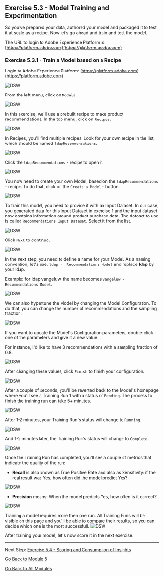 ## Exercise 5.3 - Model Training and Experimentation

So you’ve prepared your data, authored your model and packaged it to test it at scale as a recipe. Now let’s go ahead and train and test the model.

The URL to login to Adobe Experience Platform is: [https://platform.adobe.com](https://platform.adobe.com)

### Exercise 5.3.1 - Train a Model based on a Recipe

Login to Adobe Experience Platform: [https://platform.adobe.com](https://platform.adobe.com)

![DSW](./images/home.png)

From the left menu, click on ```Models```.

![DSW](./images/mlmodels.png)

In this exercise, we'll use a prebuilt recipe to make product recommendations.
In the top menu, click on ```Recipes```.

![DSW](./images/recipes.png)

In Recipes, you'll find multiple recipes. Look for your own recipe in the list, which should be named ```ldapRecommendations```.

![DSW](./images/prrecipe.png)

Click the ```ldapRecommendations``` - recipe to open it.

![DSW](./images/prrecipe1.png)

You now need to create your own Model, based on the ```ldapRecommendations``` - recipe.
To do that, click on the ```Create a Model``` - button.

![DSW](./images/createmodel1.png)

To train this model, you need to provide it with an Input Dataset. In our case, you generated data for this Input Dataset in exercise 1 and the input dataset now contains information around product purchase data.
The dataset to use is called ```Recommendations Input Dataset```. Select it from the list.

![DSW](./images/input.png)

Click ```Next``` to continue.

![DSW](./images/next.png)

In the next step, you need to define a name for your Model. As a naming convention, let's use: ```ldap -  Recommendations Model``` and replace **ldap** by your ldap.

Example: for ldap vangeluw, the name becomes ```vangeluw - Recommendations Model```.

![DSW](./images/modelname.png)

We can also hypertune the Model by changing the Model Configuration. To do that, you can change the number of recommendations and the sampling fraction.

![DSW](./images/modelcfg.png)

If you want to update the Model's Configuration parameters, double-click one of the parameters and give it a new value.

For instance, I'd like to have 3 recommendations with a sampling fraction of 0.8.

![DSW](./images/params.png)

After changing these values, click ```Finish``` to finish your configuration.

![DSW](./images/finish.png)

After a couple of seconds, you'll be reverted back to the Model's homepage where you'll see a Training Run 1 with a status of ```Pending```. The process to finish the training run can take 5+ minutes.

![DSW](./images/trainingrunp.png)

After 1-2 minutes, your Training Run's status will change to ```Running```.

![DSW](./images/trainingrunrunning.png)

And 1-2 minutes later, the Training Run's status will change to ```Complete```.

![DSW](./images/trainingrunsuccess.png)

Once the Training Run has completed, you'll see a couple of metrics that indicate the quality of the run:

  * **Recall** is also known as True Positive Rate and also as Sensitivity: if the real result was Yes, how often did the model predict Yes?
  
  ![DSW](./images/recall.png)
  
  * **Precision** means: When the model predicts Yes, how often is it correct?
  
  ![DSW](./images/precision.png)

Training a model requires more then one run. All Training Runs will be visible on this page and you'll be able to compare their results, so you can decide which one is the most successfull. 
![DSW](./images/multipleruns.png)

After training your model, let's now score it in the next exercise.

---

Next Step: [Exercise 5.4 - Scoring and Consumption of Insights](./ex4.md)

[Go Back to Module 5](../README.md)

[Go Back to All Modules](../../README.md)